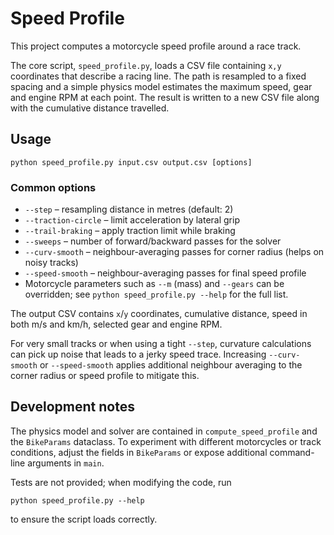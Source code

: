 # Speed Profile

This project computes a motorcycle speed profile around a race track.

The core script, `speed_profile.py`, loads a CSV file containing `x,y`
coordinates that describe a racing line. The path is resampled to a fixed
spacing and a simple physics model estimates the maximum speed, gear and engine
RPM at each point. The result is written to a new CSV file along with the
cumulative distance travelled.

## Usage

```
python speed_profile.py input.csv output.csv [options]
```

### Common options

* `--step` – resampling distance in metres (default: 2)
* `--traction-circle` – limit acceleration by lateral grip
* `--trail-braking` – apply traction limit while braking
* `--sweeps` – number of forward/backward passes for the solver
* `--curv-smooth` – neighbour-averaging passes for corner radius (helps on noisy tracks)
* `--speed-smooth` – neighbour-averaging passes for final speed profile
* Motorcycle parameters such as `--m` (mass) and `--gears` can be overridden; see
  `python speed_profile.py --help` for the full list.

The output CSV contains `x`/`y` coordinates, cumulative distance, speed in both
m/s and km/h, selected gear and engine RPM.

For very small tracks or when using a tight `--step`, curvature calculations can
pick up noise that leads to a jerky speed trace. Increasing `--curv-smooth` or
`--speed-smooth` applies additional neighbour averaging to the corner radius or
speed profile to mitigate this.

## Development notes

The physics model and solver are contained in `compute_speed_profile` and the
`BikeParams` dataclass. To experiment with different motorcycles or track
conditions, adjust the fields in `BikeParams` or expose additional command-line
arguments in `main`.

Tests are not provided; when modifying the code, run

```
python speed_profile.py --help
```

to ensure the script loads correctly.